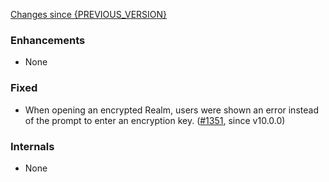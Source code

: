 [Changes since {PREVIOUS_VERSION}](https://github.com/realm/realm-studio/compare/{PREVIOUS_VERSION}...{CURRENT_VERSION})

### Enhancements

- None

### Fixed

- When opening an encrypted Realm, users were shown an error instead of the prompt to enter an encryption key. ([#1351](https://github.com/realm/realm-studio/pull/1351), since v10.0.0)

### Internals

- None
